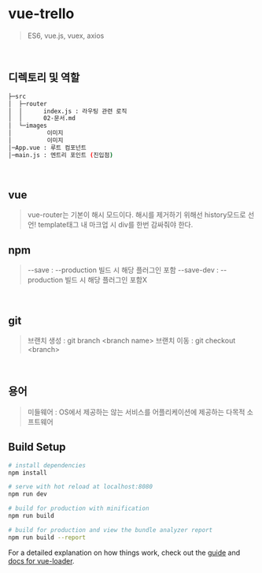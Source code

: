 # vue-trello

> ES6, vue.js, vuex, axios

<br>

## 디렉토리 및 역할

```sh
├─src
│  ├─router
│  │      index.js : 라우팅 관련 로직
│  │      02-문서.md
│  └─images
│          이미지
│          이미지
│─App.vue : 루트 컴포넌트
│─main.js : 엔트리 포인트 (진입점)
```

<br>


## vue
> vue-router는 기본이 해시 모드이다. 해시를 제거하기 위해선 history모드로 선언!
> template태그 내 마크업 시 div를 한번 감싸줘야 한다.

## npm

> --save : --production 빌드 시 해당 플러그인 포함
> --save-dev : --production 빌드 시 해당 플러그인 포함X

<br>

## git
> 브랜치 생성 : git branch &lt;branch name&gt;
> 브랜치 이동 : git checkout &lt;branch&gt;

<br>

## 용어
> 미들웨어 : OS에서 제공하는 않는 서비스를 어플리케이션에 제공하는 다목적 소프트웨어

## Build Setup

``` bash
# install dependencies
npm install

# serve with hot reload at localhost:8080
npm run dev

# build for production with minification
npm run build

# build for production and view the bundle analyzer report
npm run build --report
```

For a detailed explanation on how things work, check out the [guide](http://vuejs-templates.github.io/webpack/) and [docs for vue-loader](http://vuejs.github.io/vue-loader).

